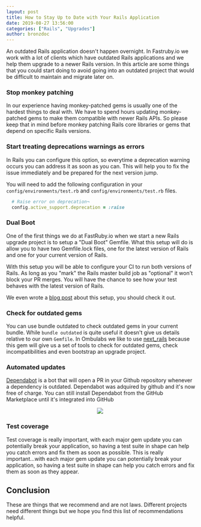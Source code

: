 ```yaml
---
layout: post
title: How to Stay Up to Date with Your Rails Application
date: 2019-08-27 13:56:00
categories: ["Rails", "Upgrades"]
author: bronzdoc
---
```


An outdated Rails application doesn't happen overnight. In Fastruby.io we work with a lot of clients which have outdated Rails applications and we help them upgrade to a newer Rails version. In this article are some things that you could start doing to avoid going into an outdated project that would be difficult to maintain and migrate later on.

<!--more-->

### Stop monkey patching

In our experience having monkey-patched gems is usually one of the hardest things to deal with. We have to spend hours updating monkey-patched gems to make them compatible with newer Rails APIs. So please keep that in mind before monkey patching Rails core libraries or gems that depend on specific Rails versions.

### Start treating deprecations warnings as errors

In Rails you can configure this option, so everytime a deprecation warning occurs you can address it as soon as you can.
This will help you to fix the issue immediately and be prepared for the next version jump.

You will need to add the following configuration in your `config/environments/test.rb` and `config/environments/test.rb` files.

```ruby
  # Raise error on deprecation¬
  config.active_support.deprecation = :raise
```

### Dual Boot

One of the first things we do at FastRuby.io when we start a new Rails upgrade project is to setup a "Dual Boot" Gemfile.
What this setup will do is allow you to have two Gemfile.lock files, one for the latest version of Rails and one for your current version of Rails.

With this setup you will be able to configure your CI to run both versions of Rails. As long as you "mark" the Rails master build job as "optional" it won't block your PR merges. You will have the chance to see how your test behaves with the latest version of Rails.

We even wrote a [blog post](https://www.fastruby.io/blog/upgrade-rails/dual-boot/dual-boot-with-rails-6-0-beta.html) about this setup, you should check it out.

### Check for outdated gems

You can use bundle outdated to check outdated gems in your current bundle. While `bundle outdated` is quite useful it doesn't give us details relative to our own `Gemfile`. In Ombulabs we like to use  [next_rails](https://rubygems.org/gems/next_rails/versions/1.0.0) because this gem will give us a set of tools to check for outdated gems, check incompatibilities and even bootstrap an upgrade project.

### Automated updates
[Dependabot](https://dependabot.com/) is a bot that will open a PR in your Github repository whenever a dependency is outdated. Dependabot was adquired by github and it's now free of charge.
You can still install Dependabot from the GitHub Marketplace until it's integrated into GitHub

<div style="text-align: center; width: 500px;">
  <img src="/blog/assets/images/dependabot/dependabot.png">
</div>


### Test coverage

Test coverage is really important, with each major gem update you can potentially break your application, so having a test suite in shape can help you catch errors and fix them as soon as possible.
This is really important...with each major gem update you can potentially break your application, so having a test suite in shape can help you catch errors and fix them as soon as they appear.

## Conclusion

These are things that we recommend and are not laws. Different projects need different things but we hope you find this list of recommendations helpful.


